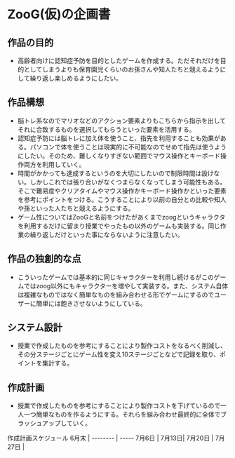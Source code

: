 # ZooG(仮)の企画書
## 作品の目的
- 高齢者向けに認知症予防を目的としたゲームを作成する。ただそれだけを目的としてしまうよりも保育園児くらいのお孫さんや知人たちと競えるようにして繰り返し楽しめるようにしたい。
## 作品構想
- 脳トレ系なのでマリオなどのアクション要素よりもこちらから指示を出してそれに合致するものを選択してもらうといった要素を活用する。
- 認知症予防には脳トレに加え体を使うこと、指先を利用することも効果がある。パソコンで体を使うことは現実的に不可能なのでせめて指先は使うようにしたい。そのため、難しくなりすぎない範囲でマウス操作とキーボード操作両方を利用していく。
- 時間がかかっても達成するというのを大切にしたいので制限時間は設けない。しかしこれでは張り合いがなくつまらなくなってしまう可能性もある。そこで難易度やクリアタイムやマウス操作かキーボード操作かといった要素を参考にポイントをつける。こうすることにより以前の自分との比較や知人や孫といった人たちと競えるようにする。
- ゲーム性についてはZooGと名前をつけたがあくまでzoogというキャラクタを利用するだけに留まり授業でやったもの以外のゲームも実装する。同じ作業の繰り返しだけといった事にならないように注意したい。
## 作品の独創的な点
- こういったゲームでは基本的に同じキャラクターを利用し続けるがこのゲームではzoog以外にもキャラクターを増やして実装する。また、システム自体は複雑なものではなく簡単なものを組み合わせる形でゲームにするのでユーザーに簡単には飽きさせないようにしている。
## システム設計
- 授業で作成したものを参考にすることにより製作コストをなるべく削減し、その分ステージごとにゲーム性を変え10ステージごとなどで記録を取り、ポイントを集計する。
## 作成計画
- 授業で作成したものを参考にすることにより製作コストを下げているので一人一つ簡単なものを作るようにする。それらを組み合わせ最終的に全体でブラッシュアップしていく。

作成計画スケジュール
6月末 | 
-------- | -----
7月6日 | 
7月13日| 
7月20日 | 
7月27日 |
<!--stackedit_data:
eyJoaXN0b3J5IjpbLTI5MzM5MjQzNCwzNTMxOTQ3MjRdfQ==
-->